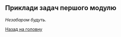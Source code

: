 <!-- 14.05 -->
## Приклади задач першого модулю

_Незабаром будуть._

[Назад на головну](../../README.md)
